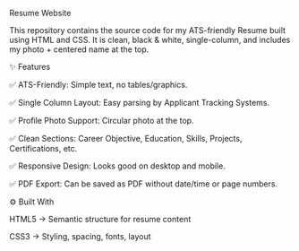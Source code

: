 Resume Website

This repository contains the source code for my ATS-friendly Resume built using HTML and CSS.
It is clean, black & white, single-column, and includes my photo + centered name at the top.

✨ Features

✅ ATS-Friendly: Simple text, no tables/graphics.

✅ Single Column Layout: Easy parsing by Applicant Tracking Systems.

✅ Profile Photo Support: Circular photo at the top.

✅ Clean Sections: Career Objective, Education, Skills, Projects, Certifications, etc.

✅ Responsive Design: Looks good on desktop and mobile.

✅ PDF Export: Can be saved as PDF without date/time or page numbers.

⚙️ Built With

HTML5 → Semantic structure for resume content

CSS3 → Styling, spacing, fonts, layout
